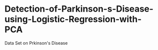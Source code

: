 # Detection-of-Parkinson-s-Disease-using-Logistic-Regression-with-PCA

Data Set on Prkinson's Disease

